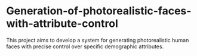 # Generation-of-photorealistic-faces-with-attribute-control
This project aims to develop a system for generating photorealistic human faces with precise control over specific demographic attributes.
